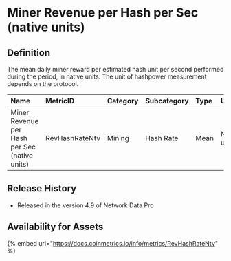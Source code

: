 # Miner Revenue per Hash per Sec \(native units\)

## Definition

The mean daily miner reward per estimated hash unit per second performed during the period, in native units. The unit of hashpower measurement depends on the protocol.

| Name | MetricID | Category | Subcategory | Type | Unit | Interval |
| :--- | :--- | :--- | :--- | :--- | :--- | :--- |
| Miner Revenue per Hash per Sec \(native units\) | RevHashRateNtv | Mining | Hash Rate | Mean | Native units | 1 day |

## Release History

* Released in the version 4.9 of Network Data Pro

## Availability for Assets

{% embed url="https://docs.coinmetrics.io/info/metrics/RevHashRateNtv" %}

